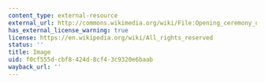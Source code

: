 ```yaml
---
content_type: external-resource
external_url: http://commons.wikimedia.org/wiki/File:Opening_ceremony_of_the_2008_Olympic_Games_in_Beijing,_China,_Aug._8,_2008.JPG
has_external_license_warning: true
license: https://en.wikipedia.org/wiki/All_rights_reserved
status: ''
title: Image
uid: f0cf555d-cbf8-424d-8cf4-3c9320e6baab
wayback_url: ''
---
```

